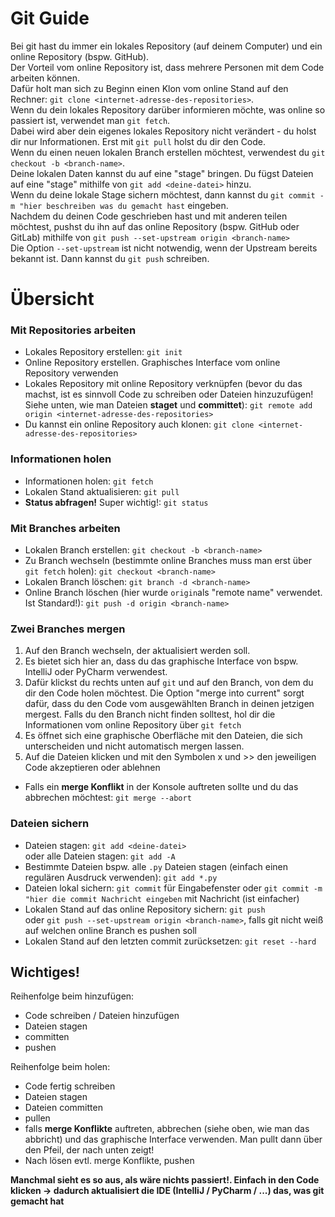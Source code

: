 # Git Guide

Bei git hast du immer ein lokales Repository (auf deinem Computer) und ein online Repository (bspw. GitHub).<br>
Der Vorteil vom online Repository ist, dass mehrere Personen mit dem Code arbeiten können.<br>
Dafür holt man sich zu Beginn einen Klon vom online Stand auf den Rechner: ```git clone <internet-adresse-des-repositories>```.<br>
Wenn du dein lokales Repository darüber informieren möchte, was online so passiert ist, verwendet man ```git fetch```.<br>
Dabei wird aber dein eigenes lokales Repository nicht verändert - du holst dir nur Informationen. Erst mit ```git pull``` holst du dir den Code.<br>
Wenn du einen neuen lokalen Branch erstellen möchtest, verwendest du ```git checkout -b <branch-name>```.<br>
Deine lokalen Daten kannst du auf eine "stage" bringen. Du fügst Dateien auf eine "stage" mithilfe von ```git add <deine-datei>``` hinzu.<br>
Wenn du deine lokale Stage sichern möchtest, dann kannst du ```git commit -m "hier beschreiben was du gemacht hast``` eingeben.<br>
Nachdem du deinen Code geschrieben hast und mit anderen teilen möchtest, pushst du ihn auf das online Repository (bspw. GitHub oder GitLab) mithilfe von ```git push --set-upstream origin <branch-name>```<br>
Die Option ```--set-upstream``` ist nicht notwendig, wenn der Upstream bereits bekannt ist. Dann kannst du ```git push``` schreiben.<br>

# Übersicht

### Mit Repositories arbeiten
* Lokales Repository erstellen: ```git init```
* Online Repository erstellen. Graphisches Interface vom online Repository verwenden
* Lokales Repository mit online Repository verknüpfen (bevor du das machst, ist es sinnvoll Code zu schreiben oder Dateien hinzuzufügen! Siehe unten, wie man Dateien <b>staget</b> und <b>committet</b>): ```git remote add origin <internet-adresse-des-repositories>```
* Du kannst ein online Repository auch klonen: ```git clone <internet-adresse-des-repositories>```

### Informationen holen
* Informationen holen: ```git fetch```
* Lokalen Stand aktualisieren: ```git pull```
* <b>Status abfragen!</b> Super wichtig!: ```git status```

### Mit Branches arbeiten
* Lokalen Branch erstellen: ```git checkout -b <branch-name>```
* Zu Branch wechseln (bestimmte online Branches muss man erst über ```git fetch``` holen): ```git checkout <branch-name>```
* Lokalen Branch löschen: ```git branch -d <branch-name>```
* Online Branch löschen (hier wurde ```origin```als "remote name" verwendet. Ist Standard!): ```git push -d origin <branch-name>```

### Zwei Branches mergen
1. Auf den Branch wechseln, der aktualisiert werden soll.
2. Es bietet sich hier an, dass du das graphische Interface von bspw. IntelliJ oder PyCharm verwendest.
3. Dafür klickst du rechts unten auf ```git``` und auf den Branch, von dem du dir den Code holen möchtest. Die Option "merge into current" sorgt dafür, dass du den Code vom ausgewählten Branch in deinen jetzigen mergest. Falls du den Branch nicht finden solltest, hol dir die Informationen vom online Repository über ```git fetch```
4. Es öffnet sich eine graphische Oberfläche mit den Dateien, die sich unterscheiden und nicht automatisch mergen lassen.
5. Auf die Dateien klicken und mit den Symbolen x und >> den jeweiligen Code akzeptieren oder ablehnen
* Falls ein <b>merge Konflikt</b> in der Konsole auftreten sollte und du das abbrechen möchtest: ```git merge --abort```

### Dateien sichern
* Dateien stagen: ```git add <deine-datei>```<br> oder alle Dateien stagen: ```git add -A```
* Bestimmte Dateien bspw. alle ```.py``` Dateien stagen (einfach einen regulären Ausdruck verwenden): ```git add *.py```
* Dateien lokal sichern: ```git commit``` für Eingabefenster oder ```git commit -m "hier die commit Nachricht eingeben``` mit Nachricht (ist einfacher)
* Lokalen Stand auf das online Repository sichern: ```git push```<br> oder ```git push --set-upstream origin <branch-name>```, falls git nicht weiß auf welchen online Branch es pushen soll
* Lokalen Stand auf den letzten commit zurücksetzen: ```git reset --hard```

## Wichtiges!

Reihenfolge beim hinzufügen:
* Code schreiben / Dateien hinzufügen
* Dateien stagen
* committen
* pushen

Reihenfolge beim holen:
* Code fertig schreiben
* Dateien stagen
* Dateien committen
* pullen
* falls <b>merge Konflikte</b> auftreten, abbrechen (siehe oben, wie man das abbricht) und das graphische Interface verwenden. Man pullt dann über den Pfeil, der nach unten zeigt!
* Nach lösen evtl. merge Konflikte, pushen

<b>Manchmal sieht es so aus, als wäre nichts passiert!. Einfach in den Code klicken -> dadurch aktualisiert die IDE (IntelliJ / PyCharm / ...) das, was git gemacht hat</b>